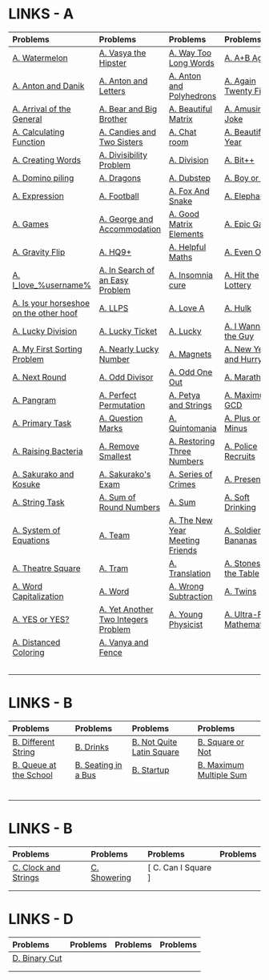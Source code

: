 # LINKS - A
| Problems | Problems | Problems | Problems |
| :- | :- | :- | :- |
| [ A. Watermelon ](https://codeforces.com/contest/4/problem/A) | [ A. Vasya the Hipster ]() | [ A. Way Too Long Words ](https://codeforces.com/contest/71/problem/A) | [ A. A+B Again ]() |
| [ A. Anton and Danik ](https://codeforces.com/contest/734/problem/A) | [ A. Anton and Letters ]() | [ A. Anton and Polyhedrons ]() | [ A. Again Twenty Five! ]() |
| [ A. Arrival of the General ]() | [ A. Bear and Big Brother ](https://codeforces.com/contest/791/problem/A) | [ A. Beautiful Matrix ](https://codeforces.com/contest/263/problem/A) | [ A. Amusing Joke ]() |
| [ A. Calculating Function ](https://codeforces.com/contest/486/problem/A) | [ A. Candies and Two Sisters ]() | [ A. Chat room ](https://codeforces.com/contest/58/problem/A) | [ A. Beautiful Year ](https://codeforces.com/contest/271/problem/A) |
| [ A. Creating Words ](https://codeforces.com/contest/1985/problem/A) | [ A. Divisibility Problem ]() | [ A. Division ]() |  [ A. Bit++ ](https://codeforces.com/contest/282/problem/A) |
| [ A. Domino piling ](https://codeforces.com/contest/50/problem/A) | [ A. Dragons ]() | [ A. Dubstep ]() | [ A. Boy or Girl ](https://codeforces.com/contest/236/problem/A) |
| [ A. Expression ]() | [ A. Football ](https://codeforces.com/contest/96/problem/A) | [ A. Fox And Snake ]() | [ A. Elephant ](https://codeforces.com/contest/617/problem/A) |
| [ A. Games ](https://codeforces.com/contest/268/problem/A) | [ A. George and Accommodation ](https://codeforces.com/contest/467/problem/A) | [ A. Good Matrix Elements ]() | [ A. Epic Game ]() |
| [ A. Gravity Flip ]() | [ A. HQ9+ ]() | [ A. Helpful Maths ](https://codeforces.com/contest/339/problem/A) | [ A. Even Odds ](https://codeforces.com/contest/318/problem/A) |
| [ A. I_love_%username% ]() | [ A. In Search of an Easy Problem ](https://codeforces.com/contest/1030/problem/A) | [ A. Insomnia cure ]() | [ A. Hit the Lottery ](https://codeforces.com/contest/996/problem/A) |
| [ A. Is your horseshoe on the other hoof ](https://codeforces.com/contest/228/problem/A) | [ A. LLPS ]() | [ A. Love A ]() | [ A. Hulk ](https://codeforces.com/contest/705/problem/A) |
| [ A. Lucky Division ](https://codeforces.com/contest/122/problem/A) | [ A. Lucky Ticket ]() | [ A. Lucky ]() | [ A. I Wanna Be the Guy ]() |
| [ A. My First Sorting Problem ](https://codeforces.com/contest/1971/problem/A) | [ A. Nearly Lucky Number ](https://codeforces.com/contest/110/problem/A) | [ A. Magnets ](https://codeforces.com/contest/344/problem/A) | [ A. New Year and Hurry ]() |
| [ A. Next Round ](https://codeforces.com/contest/158/problem/A) | [ A. Odd Divisor ]() | [ A. Odd One Out ](https://codeforces.com/contest/1915/problem/A) | [ A. Marathon ]() |
| [ A. Pangram ](https://codeforces.com/contest/520/problem/A) | [ A. Perfect Permutation ]() | [ A. Petya and Strings ](https://codeforces.com/contest/112/problem/A) | [ A. Maximum GCD ]() |
| [ A. Primary Task ]() | [ A. Question Marks ]() | [ A. Quintomania ]() | [ A. Plus or Minus ](https://codeforces.com/contest/1807/problem/A) |
| [ A. Raising Bacteria ](https://codeforces.com/contest/579/problem/A) | [ A. Remove Smallest ]() | [ A. Restoring Three Numbers ](https://codeforces.com/contest/1154/problem/A) | [ A. Police Recruits ]() |
| [ A. Sakurako and Kosuke ]() | [ A. Sakurako's Exam ]() | [ A. Series of Crimes ]() | [ A. Presents ](https://codeforces.com/contest/136/problem/A) |
| [ A. String Task ](https://codeforces.com/contest/118/problem/A) | [ A. Sum of Round Numbers ](https://codeforces.com/contest/1352/problem/A) | [ A. Sum ](https://codeforces.com/contest/1742/problem/A) | [ A. Soft Drinking ]() |
| [ A. System of Equations ]() | [ A. Team ](https://codeforces.com/contest/231/problem/A) | [ A. The New Year Meeting Friends ]() | [ A. Soldier and Bananas ](https://codeforces.com/contest/546/problem/A) |
| [ A. Theatre Square ](https://codeforces.com/contest/1/problem/A) | [ A. Tram ](https://codeforces.com/contest/116/problem/A) | [ A. Translation ](https://codeforces.com/contest/41/problem/A) | [ A. Stones on the Table ](https://codeforces.com/contest/266/problem/A) |
| [ A. Word Capitalization ](https://codeforces.com/contest/281/problem/A) | [ A. Word ](https://codeforces.com/contest/59/problem/A) | [ A. Wrong Subtraction ](https://codeforces.com/contest/977/problem/A) | [ A. Twins ](https://codeforces.com/contest/160/problem/A) |
| [ A. YES or YES? ](https://codeforces.com/contest/1703/problem/A) | [ A. Yet Another Two Integers Problem ]() | [ A. Young Physicist ](https://codeforces.com/contest/69/problem/A) | [ A. Ultra-Fast Mathematician ](https://codeforces.com/contest/61/problem/A) |
| [ A. Distanced Coloring ](https://codeforces.com/contest/2002/problem/A) | [ A. Vanya and Fence ](https://codeforces.com/contest/677/problem/A) | [  ]() | [  ]() |
| [  ]() | [  ]() | [  ]() | [  ]() |
| [  ]() | [  ]() | [  ]() | [  ]() |
| [  ]() | [  ]() | [  ]() | [  ]() |
| [  ]() | [  ]() | [  ]() | [  ]() |
| [  ]() | [  ]() | [  ]() | [  ]() |



# LINKS - B
| Problems | Problems | Problems | Problems |
| :- | :- | :- | :- |
| [ B. Different String ](https://codeforces.com/contest/1971/problem/B) | [ B. Drinks ](https://codeforces.com/contest/200/problem/B) | [ B. Not Quite Latin Square ]() | [ B. Square or Not ]() |
| [ B. Queue at the School ](https://codeforces.com/contest/266/problem/B) | [ B. Seating in a Bus ]() | [ B. Startup ]() | [ B. Maximum Multiple Sum ]() |
| [  ]() | [  ]() | [  ]() | [  ]() |
| [  ]() | [  ]() | [  ]() | [  ]() |
| [  ]() | [  ]() | [  ]() | [  ]() |
| [  ]() | [  ]() | [  ]() | [  ]() |
| [  ]() | [  ]() | [  ]() | [  ]() |
| [  ]() | [  ]() | [  ]() | [  ]() |



# LINKS - B
| Problems | Problems | Problems | Problems |
| :- | :- | :- | :- |
| [ C.  Clock and Strings ]() | [ C.  Showering ]() | [ C.  Can I Square ] | [  ]() |
| [  ]() | [  ]() | [  ]() | [  ]() |
| [  ]() | [  ]() | [  ]() | [  ]() |


# LINKS - D
| Problems | Problems | Problems | Problems |
| :- | :- | :- | :- |
| [ D.  Binary Cut ]() | [  ]() | [  ]() | [  ]() |
| [  ]() | [  ]() | [  ]() | [  ]() |
| [  ]() | [  ]() | [  ]() | [  ]() |
